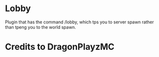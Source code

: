 # Lobby
Plugin that has the command /lobby, which tps you to server spawn rather than tpeng you to the world spawn.

# Credits to DragonPlayzMC
